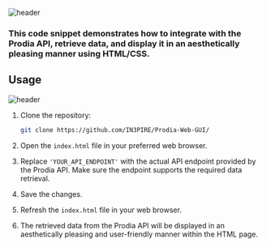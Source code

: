 ![header](https://media.discordapp.net/attachments/1070610732380598292/1163757245037813810/github-header-image_6.png?ex=6540bc64&is=652e4764&hm=f153c5749eb74295f8bcde4f0122d7842ddf57e7283cf8d7b0124d62e40502ec&=&width=1918&height=959)
### This code snippet demonstrates how to integrate with the Prodia API, retrieve data, and display it in an aesthetically pleasing manner using HTML/CSS.

## Usage
![header](https://media.discordapp.net/attachments/1070610732380598292/1163758053997420644/image.png?ex=6540bd25&is=652e4825&hm=533505af16ba468fa0e0f2f40940b1e4e698dbaf1a5bb2057edf56c0a54ba615&=&width=1106&height=552)

1. Clone the repository:

   ```bash
   git clone https://github.com/IN3PIRE/Prodia-Web-GUI/
   ```

2. Open the `index.html` file in your preferred web browser.

3. Replace `'YOUR_API_ENDPOINT'` with the actual API endpoint provided by the Prodia API. Make sure the endpoint supports the required data retrieval.

4. Save the changes.

5. Refresh the `index.html` file in your web browser.

6. The retrieved data from the Prodia API will be displayed in an aesthetically pleasing and user-friendly manner within the HTML page.
